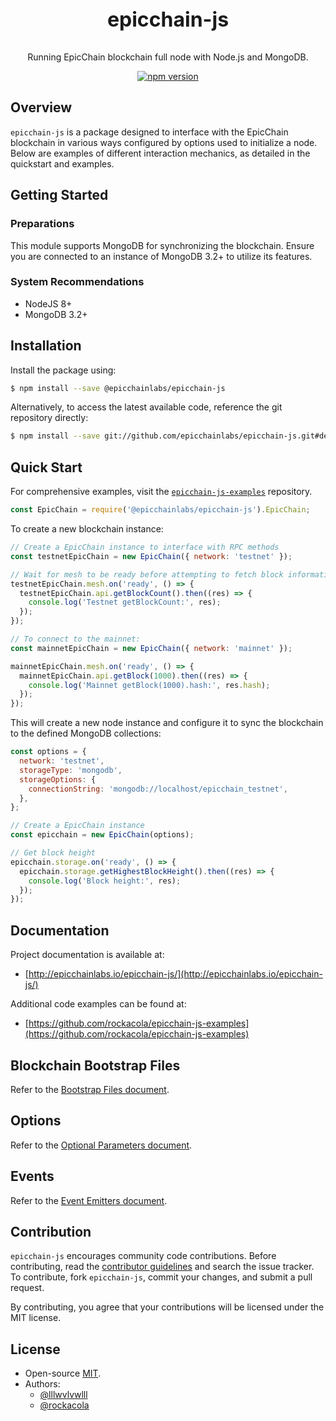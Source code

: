 
<p align="center" style="font-size: 32px;">
  <strong>epicchain-js</strong>
</p>

<p align="center">
  Running EpicChain blockchain full node with Node.js and MongoDB.
</p>

<p align="center">
  <a href="https://badge.fury.io/js/%40epicchainlabs%2Fepicchain-js">
    <img src="https://badge.fury.io/js/%40epicchainlabs%2Fepicchain-js.svg" alt="npm version">
  </a>
</p>

## Overview

`epicchain-js` is a package designed to interface with the EpicChain blockchain in various ways configured by options used to initialize a node. Below are examples of different interaction mechanics, as detailed in the quickstart and examples.

## Getting Started

### Preparations

This module supports MongoDB for synchronizing the blockchain. Ensure you are connected to an instance of MongoDB 3.2+ to utilize its features.

### System Recommendations

- NodeJS 8+
- MongoDB 3.2+

## Installation

Install the package using:

```bash
$ npm install --save @epicchainlabs/epicchain-js
```

Alternatively, to access the latest available code, reference the git repository directly:

```bash
$ npm install --save git://github.com/epicchainlabs/epicchain-js.git#develop
```

## Quick Start

For comprehensive examples, visit the [`epicchain-js-examples`](https://github.com/rockacola/epicchain-js-examples) repository.

```js
const EpicChain = require('@epicchainlabs/epicchain-js').EpicChain;
```

To create a new blockchain instance:

```js
// Create a EpicChain instance to interface with RPC methods
const testnetEpicChain = new EpicChain({ network: 'testnet' });

// Wait for mesh to be ready before attempting to fetch block information
testnetEpicChain.mesh.on('ready', () => {
  testnetEpicChain.api.getBlockCount().then((res) => {
    console.log('Testnet getBlockCount:', res);
  });
});

// To connect to the mainnet:
const mainnetEpicChain = new EpicChain({ network: 'mainnet' });

mainnetEpicChain.mesh.on('ready', () => {
  mainnetEpicChain.api.getBlock(1000).then((res) => {
    console.log('Mainnet getBlock(1000).hash:', res.hash);
  });
});
```

This will create a new node instance and configure it to sync the blockchain to the defined MongoDB collections:

```js
const options = {
  network: 'testnet',
  storageType: 'mongodb',
  storageOptions: {
    connectionString: 'mongodb://localhost/epicchain_testnet',
  },
};

// Create a EpicChain instance
const epicchain = new EpicChain(options);

// Get block height
epicchain.storage.on('ready', () => {
  epicchain.storage.getHighestBlockHeight().then((res) => {
    console.log('Block height:', res);
  });
});
```

## Documentation

Project documentation is available at:

- [http://epicchainlabs.io/epicchain-js/](http://epicchainlabs.io/epicchain-js/)

Additional code examples can be found at:

- [https://github.com/rockacola/epicchain-js-examples](https://github.com/rockacola/epicchain-js-examples)

## Blockchain Bootstrap Files

Refer to the [Bootstrap Files document](https://github.com/epicchainlabs/epicchain-js/blob/master/BOOTSTRAP_FILES.md).

## Options

Refer to the [Optional Parameters document](https://github.com/epicchainlabs/epicchain-js/blob/master/OPTIONAL_PARAMETERS.md).

## Events

Refer to the [Event Emitters document](https://github.com/epicchainlabs/epicchain-js/blob/master/EVENT_EMITTERS.md).

## Contribution

`epicchain-js` encourages community code contributions. Before contributing, read the [contributor guidelines](https://github.com/epicchainlabs/epicchain-js/blob/master/.github/CONTRIBUTING.md) and search the issue tracker. To contribute, fork `epicchain-js`, commit your changes, and submit a pull request.

By contributing, you agree that your contributions will be licensed under the MIT license.

## License

- Open-source [MIT](https://github.com/epicchainlabs/epicchain-js/blob/master/LICENSE.md).
- Authors:
  - [@lllwvlvwlll](https://github.com/lllwvlvwlll)
  - [@rockacola](https://github.com/rockacola)

